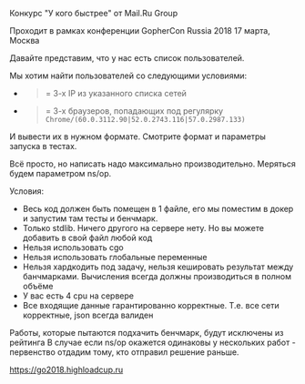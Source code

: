Конкурс "У кого быстрее" от Mail.Ru Group

Проходит в рамках конференции GopherCon Russia 2018 17 марта, Москва

Давайте представим, что у нас есть список пользователей.

Мы хотим найти пользователей со следующими условиями:
* >= 3-х IP из указанного списка сетей
* >= 3-х браузеров, попадающих под регулярку `Chrome/(60.0.3112.90|52.0.2743.116|57.0.2987.133)`

И вывести их в нужном формате. Смотрите формат и параметры запуска в тестах.

Всё просто, но написать надо максимально производительно. Меряться будем параметром ns/op.

Условия:
* Весь код должен быть помещен в 1 файле, его мы поместим в докер и запустим там тесты и бенчмарк.
* Только stdlib. Ничего другого на сервере нету. Но вы можете добавить в свой файл любой код
* Нельзя использовать cgo
* Нельзя использовать глобальные переменные
* Нельзя хардкодить под задачу, нельзя кешировать результат между банчмарками. Вычисления всегда должны производиться в полном объёме
* У вас есть 4 cpu на сервере
* Все входящие данные гарантированно корректные. Т.е. все сети корректные, json всегда валиден

Работы, которые пытаются подхачить бенчмарк, будут исключены из рейтинга
В случае если ns/op окажется одинаковы у нескольких работ - первенство отдадим тому, кто отправил решение раньше.

https://go2018.highloadcup.ru